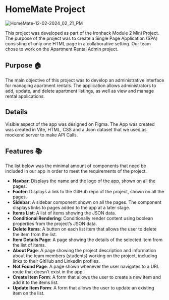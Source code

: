 # HomeMate Project
![HomeMate-12-02-2024_02_21_PM](https://github.com/user-attachments/assets/d73cf182-d0ce-4ffe-83b3-596936344fda)

This project was developed as part of the Ironhack Module 2 Mini Project. The purpose of the project was to create a Single Page Application (SPA) consisting of only one HTML page in a collaborative setting. Our team chose to work on the Apartment Rental Admin project.

## Purpose 🏠

The main objective of this project was to develop an administrative interface for managing apartment rentals. The application allows administrators to add, update, and delete apartment listings, as well as view and manage rental applications.

## Details

Visible aspect of the app was designed on Figma. The App was created was created in Vite, HTML, CSS and a Json dataset that we used as mockend server to make API Calls.

## Features 📚

The list below was the minimal amount of components that need be included in our app in order to meet the requirements of the project.

- **Navbar**: Displays the name and the logo of the app, shown on all the pages.
- **Footer**: Displays a link to the GitHub repo of the project, shown on all the pages.
- **Sidebar**: A sidebar component shown on all the pages. The component displays links to pages added to the app at a later stage.
- **Items List**: A list of items showing the JSON data.
- **Conditional Rendering**: Conditionally render content using boolean properties from the project’s JSON data.
- **Delete Items**: A button on each list item that allows the user to delete the item from the list.
- **Item Details Page**: A page showing the details of the selected item from the list of items.
- **About Page**: A page showing the project description and information about the team members (students) working on the project, including links to their GitHub and LinkedIn profiles.
- **Not Found Page**: A page shown whenever the user navigates to a URL route that doesn’t exist in the app.
- **Create Item Form**: A form that allows the user to create a new item and add it to the items list.
- **Update Item Form**: A form that allows the user to update an existing item on the list.
